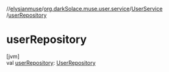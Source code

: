 //[elysianmuse](../../../index.md)/[org.darkSolace.muse.user.service](../index.md)/[UserService](index.md)
/[userRepository](user-repository.md)

# userRepository

[jvm]\
val [userRepository](user-repository.md): [UserRepository](../../org.darkSolace.muse.user.repository/-user-repository/index.md)
